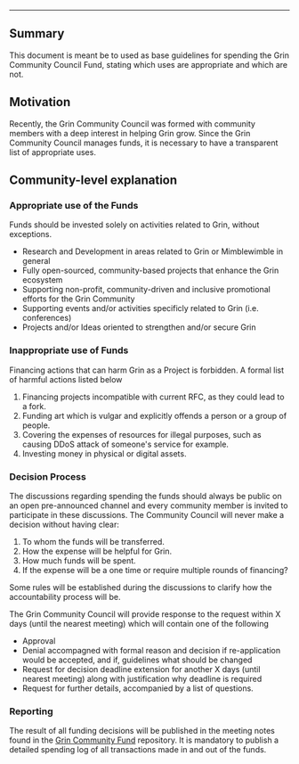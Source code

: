 ---

## Summary

This document is meant be to used as base guidelines for spending the Grin Community Council Fund, stating which uses are appropriate and which are not.

## Motivation

Recently, the Grin Community Council was formed with community members with a deep interest in helping Grin grow. Since the Grin Community Council manages funds, it is necessary to have a transparent list of appropriate uses.

## Community-level explanation

### Appropriate use of the Funds

Funds should be invested solely on activities related to Grin, without exceptions.

- Research and Development in areas related to Grin or Mimblewimble in general  
- Fully open-sourced, community-based projects that enhance the Grin ecosystem
- Supporting non-profit, community-driven and inclusive promotional efforts for the Grin Community
- Supporting events and/or activities specificly related to Grin (i.e. conferences)
- Projects and/or Ideas oriented to strengthen and/or secure Grin

### Inappropriate use of Funds

Financing actions that can harm Grin as a Project is forbidden. A formal list of harmful actions listed below

1. Financing projects incompatible with current RFC, as they could lead to a fork.
2. Funding art which is vulgar and explicitly offends a person or a group of people.
3. Covering the expenses of resources for illegal purposes, such as causing DDoS attack of someone's service for example.
4. Investing money in physical or digital assets.

### Decision Process

The discussions regarding spending the funds should always be public on an open pre-announced channel and every community member is invited to participate in these discussions. The Community Council will never make a decision without having clear:

1. To whom the funds will be transferred.
2. How the expense will be helpful for Grin.
3. How much funds will be spent.
4. If the expense will be a one time or require multiple rounds of financing?

Some rules will be established during the discussions to clarify how the accountability process will be.

The Grin Community Council will provide response to the request within X days (until the nearest meeting) which will contain one of the following

- Approval
- Denial accompagned with formal reason and decision if re-application would be accepted, and if, guidelines what should be changed
- Request for decision deadline extension for another X days (until nearest meeting) along with justification why deadline is required
- Request for further details, accompanied by a list of questions.

### Reporting

The result of all funding decisions will be published in the meeting notes found in the [Grin Community Fund](https://github.com/grincc/docs) repository. It is mandatory to publish a detailed spending log of all transactions made in and out of the funds.
